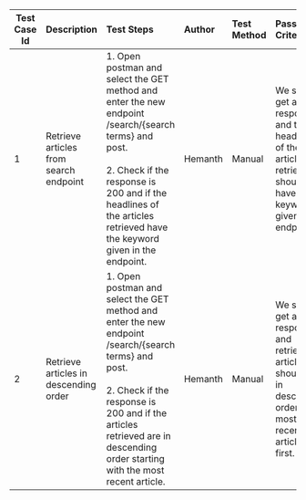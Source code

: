 
| Test Case Id |    Description    |            Test Steps           |    Author    |   Test Method   |       Pass/Fail Criteria      |
| ------------ | :---------------- | :------------------------------ | :----------- | :-------------- | :---------------------------- |
| 1 | Retrieve articles from search endpoint | 1. Open postman and select the GET method and enter the new endpoint /search/{search terms} and post. <br /> <br /> 2. Check if the response is 200 and if the headlines of the articles retrieved have the keyword given in the endpoint.  | Hemanth | Manual | We should get a 200 response and the headlines of the articles retrieved should have the keyword given in the endpoint. |
| 2 | Retrieve articles in descending order | 1. Open postman and select the GET method and enter the new endpoint /search/{search terms} and post. <br /> <br /> 2. Check if the response is 200 and if the articles retrieved are in descending order starting with the most recent article.  | Hemanth | Manual | We should get a 200 response and retrieved articles should be in descending order with most recent article as first. |
